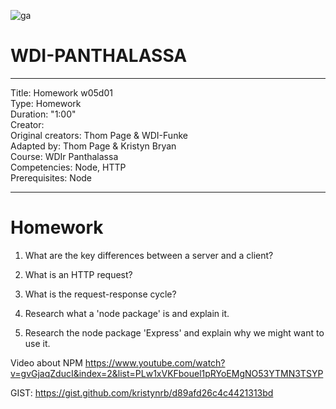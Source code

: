 ![ga](http://mobbook.generalassemb.ly/ga_cog.png)

# WDI-PANTHALASSA

---
Title: Homework w05d01 <br>
Type: Homework<br>
Duration: "1:00"<br>
Creator:<br>
    Original creators: Thom Page & WDI-Funke<br>
    Adapted by: Thom Page & Kristyn Bryan<br>
    Course: WDIr Panthalassa<br>
Competencies: Node, HTTP<br>
Prerequisites: Node<br>

---

# Homework
1. What are the key differences between a server and a client?


2. What is an HTTP request?


3. What is the request-response cycle?


4. Research what a 'node package' is and explain it.


5. Research the node package 'Express' and explain why we might want to use it.

Video about NPM
https://www.youtube.com/watch?v=gvGjaqZducI&index=2&list=PLw1xVKFbouel1pRYoEMgNO53YTMN3TSYP

GIST:
https://gist.github.com/kristynrb/d89afd26c4c4421313bd

